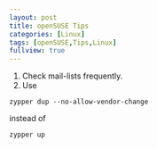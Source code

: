 ```yaml
---
layout: post
title: openSUSE Tips
categories: [Linux]
tags: [openSUSE,Tips,Linux]
fullview: true
---
```


1. Check mail-lists frequently.
2. Use
```Shell
zypper dup --no-allow-vendor-change
```
instead of
```Shell
zypper up
```
